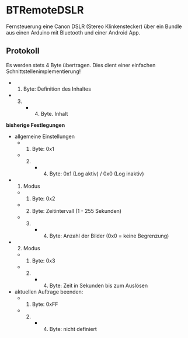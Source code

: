 BTRemoteDSLR
============

Fernsteuerung eine Canon DSLR (Stereo Klinkenstecker) über ein Bundle aus einen Arduino mit Bluetooth und einer Android App.

Protokoll
---------------------------------------------------------------------
Es werden stets 4 Byte übertragen. Dies dient einer einfachen Schnittstellenimplementierung!
* 1. Byte: Definition des Inhaltes
* 3. - 4. Byte. Inhalt

**bisherige Festlegungen**
* allgemeine Einstellungen
	- 1. Byte: 0x1
	- 2. - 4. Byte: 0x1 (Log aktiv) / 0x0 (Log inaktiv)
* 1. Modus
	- 1. Byte: 0x2
	- 2. Byte: Zeitintervall (1 - 255 Sekunden)
	- 3. - 4. Byte: Anzahl der Bilder (0x0 = keine Begrenzung)
* 2. Modus
	- 1. Byte: 0x3
	- 2. - 4. Byte: Zeit in Sekunden bis zum Auslösen
* aktuellen Auftrage beenden:
	- 1. Byte: 0xFF
	- 2. - 4. Byte: nicht definiert
